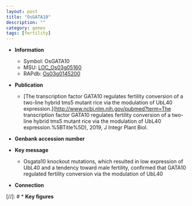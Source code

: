 ```yaml
---
layout: post
title: "OsGATA10"
description: ""
category: genes
tags: [fertility]
---
```


* **Information**  
    + Symbol: OsGATA10  
    + MSU: [LOC_Os03g05160](http://rice.uga.edu/cgi-bin/ORF_infopage.cgi?orf=LOC_Os03g05160)  
    + RAPdb: [Os03g0145200](http://rapdb.dna.affrc.go.jp/viewer/gbrowse_details/irgsp1?name=Os03g0145200)  

* **Publication**  
    + [The transcription factor GATA10 regulates fertility conversion of a two-line hybrid tms5 mutant rice via the modulation of UbL40 expression.](http://www.ncbi.nlm.nih.gov/pubmed?term=The transcription factor GATA10 regulates fertility conversion of a two-line hybrid tms5 mutant rice via the modulation of UbL40 expression.%5BTitle%5D), 2019, J Integr Plant Biol.

* **Genbank accession number**  

* **Key message**  
    + Osgata10 knockout mutations, which resulted in low expression of UbL40 and a tendency toward male fertility, confirmed that GATA10 regulated fertility conversion via the modulation of UbL40

* **Connection**  

[//]: # * **Key figures**  



